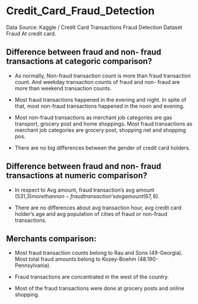 # Credit_Card_Fraud_Detection

Data Source: Kaggle / Credit Card Transactions Fraud Detection Dataset  Fraud At credit card. 

## Difference between fraud and non- fraud transactions at categoric comparison? 

* As normally, Non-fraud transaction count is more than fraud transaction count.  And weekday transaction counts of fraud and non- fraud are more than weekend transaction counts. 

* Most fraud transactions happened in the evening and night. In spite of that, most non-fraud transactions happened in the noon and evening. 

* Most non-fraud transactions as merchant job categories are gas transport, grocery post and home shoppings. Most fraud transactions as merchant job categories are grocery post, shopping net and shopping pos.  

* There are no big differences between the gender of credit card holders.



## Difference between fraud and non- fraud transactions at numeric comparison?

* In respect to Avg amount, fraud transaction’s avg amount (531,3$) more than non-fraud transaction’s avg amount (67,6$). 

* There are no differences about avg transaction hour, avg credit card holder’s age and avg population of cities of fraud or non-fraud transactions. 


## Merchants comparison: 

* Most fraud transaction counts belong to Rau and Sons (49-Georgia). Most total fraud amounts belong to Kozey-Boehm (48.190-Pennsylvania). 

* Fraud transactions are concentrated in the west of the country. 

* Most of the fraud transactions were done at grocery posts and online shopping.

